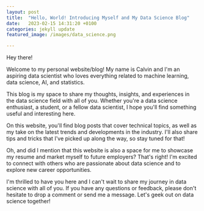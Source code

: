 ```yaml
---
layout: post
title:  "Hello, World! Introducing Myself and My Data Science Blog"
date:   2023-02-15 14:31:20 +0100
categories: jekyll update
featured_image: /images/data_science.png

---
```

Hey there! 

Welcome to my personal website/blog! My name is Calvin and I'm an aspiring data scientist who loves everything related to machine learning, data science, AI, and statistics.

This blog is my space to share my thoughts, insights, and experiences in the data science field with all of you. Whether you're a data science enthusiast, a student, or a fellow data scientist, I hope you'll find something useful and interesting here.

On this website, you'll find blog posts that cover technical topics, as well as my take on the latest trends and developments in the industry. I'll also share tips and tricks that I've picked up along the way, so stay tuned for that!

Oh, and did I mention that this website is also a space for me to showcase my resume and market myself to future employers? That's right! I'm excited to connect with others who are passionate about data science and to explore new career opportunities.

I'm thrilled to have you here and I can't wait to share my journey in data science with all of you. If you have any questions or feedback, please don't hesitate to drop a comment or send me a message. Let's geek out on data science together!

  
